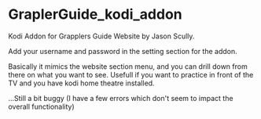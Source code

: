 # GraplerGuide_kodi_addon

Kodi Addon for Grapplers Guide Website by Jason Scully.

Add your username and password in the setting section for the addon.

Basically it mimics the website section menu, and you can drill down from there on what you want to see.
Usefull if you want to practice in front of the TV and you have kodi home theatre installed.

...Still a bit buggy (I have a few errors which don't seem to impact the overall functionality)



